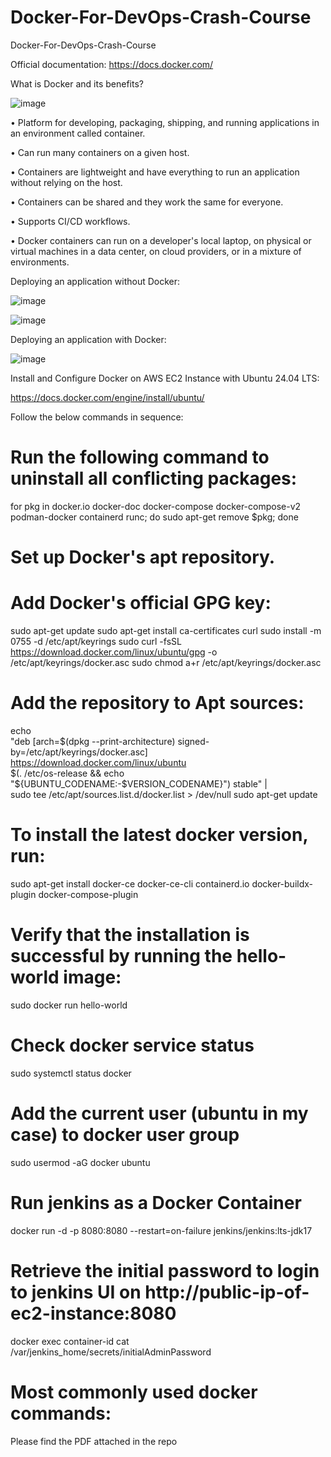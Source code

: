 # Docker-For-DevOps-Crash-Course
Docker-For-DevOps-Crash-Course

Official documentation: https://docs.docker.com/

What is Docker and its benefits?

![image](https://github.com/user-attachments/assets/40b5e411-4d67-495a-a116-e1e0db3c4355)

•	Platform for developing, packaging, shipping, and running applications in an environment called container.

•	Can run many containers on a given host.

•	Containers are lightweight and have everything to run an application without relying on the host.

•	Containers can be shared and they work the same for everyone.

•	Supports CI/CD workflows.

•	Docker containers can run on a developer's local laptop, on physical or virtual machines in a data center, on cloud providers, or in a mixture of environments.

Deploying an application without Docker:

![image](https://github.com/user-attachments/assets/2332fdb1-fbca-4e07-9d9f-4feaa553c77c)

![image](https://github.com/user-attachments/assets/e4a49fc9-b17d-488c-8d3e-f2bde1ae70c5)

Deploying an application with Docker:

![image](https://github.com/user-attachments/assets/0d14568a-b11a-4007-926a-349bba4a9bfb)

Install and Configure Docker on AWS EC2 Instance with Ubuntu 24.04 LTS:

 https://docs.docker.com/engine/install/ubuntu/

Follow the below commands in sequence:

# Run the following command to uninstall all conflicting packages:

for pkg in docker.io docker-doc docker-compose docker-compose-v2 podman-docker containerd runc; do sudo apt-get remove $pkg; done

# Set up Docker's apt repository.

# Add Docker's official GPG key:
sudo apt-get update
sudo apt-get install ca-certificates curl
sudo install -m 0755 -d /etc/apt/keyrings
sudo curl -fsSL https://download.docker.com/linux/ubuntu/gpg -o /etc/apt/keyrings/docker.asc
sudo chmod a+r /etc/apt/keyrings/docker.asc

# Add the repository to Apt sources:
echo \
  "deb [arch=$(dpkg --print-architecture) signed-by=/etc/apt/keyrings/docker.asc] https://download.docker.com/linux/ubuntu \
  $(. /etc/os-release && echo "${UBUNTU_CODENAME:-$VERSION_CODENAME}") stable" | \
  sudo tee /etc/apt/sources.list.d/docker.list > /dev/null
sudo apt-get update

# To install the latest docker version, run:

sudo apt-get install docker-ce docker-ce-cli containerd.io docker-buildx-plugin docker-compose-plugin

# Verify that the installation is successful by running the hello-world image:

sudo docker run hello-world

# Check docker service status

sudo systemctl status docker

# Add the current user (ubuntu in my case) to docker user group

sudo usermod -aG docker ubuntu

# Run jenkins as a Docker Container

docker run -d -p 8080:8080 --restart=on-failure jenkins/jenkins:lts-jdk17

# Retrieve the initial password to login to jenkins UI on http://public-ip-of-ec2-instance:8080

docker exec container-id cat /var/jenkins_home/secrets/initialAdminPassword

# Most commonly used docker commands:

Please find the PDF attached in the repo





